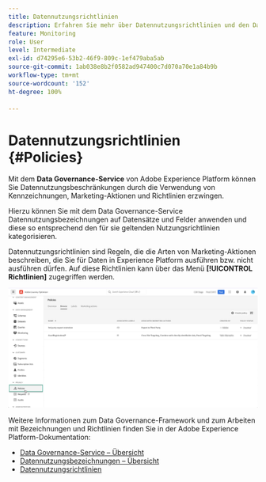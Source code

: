 ```yaml
---
title: Datennutzungsrichtlinien
description: Erfahren Sie mehr über Datennutzungsrichtlinien und den Data Governance-Service.
feature: Monitoring
role: User
level: Intermediate
exl-id: d74295e6-53b2-46f9-809c-1ef479aba5ab
source-git-commit: 1ab038e8b2f0582ad947400c7d070a70e1a84b9b
workflow-type: tm+mt
source-wordcount: '152'
ht-degree: 100%

---
```


# Datennutzungsrichtlinien {#Policies}

Mit dem **Data Governance-Service** von Adobe Experience Platform können Sie Datennutzungsbeschränkungen durch die Verwendung von Kennzeichnungen, Marketing-Aktionen und Richtlinien erzwingen.

Hierzu können Sie mit dem Data Governance-Service Datennutzungsbezeichnungen auf Datensätze und Felder anwenden und diese so entsprechend den für sie geltenden Nutzungsrichtlinien kategorisieren.

Datennutzungsrichtlinien sind Regeln, die die Arten von Marketing-Aktionen beschreiben, die Sie für Daten in Experience Platform ausführen bzw. nicht ausführen dürfen. Auf diese Richtlinien kann über das Menü **[!UICONTROL Richtlinien]** zugegriffen werden.

![](assets/policies.png)

Weitere Informationen zum Data Governance-Framework und zum Arbeiten mit Bezeichnungen und Richtlinien finden Sie in der Adobe Experience Platform-Dokumentation:

* [Data Governance-Service – Übersicht](https://experienceleague.adobe.com/docs/experience-platform/data-governance/home.html?lang=de)
* [Datennutzungsbezeichnungen – Übersicht](https://experienceleague.adobe.com/docs/experience-platform/data-governance/labels/overview.html?lang=de)
* [Datennutzungsrichtlinien](https://experienceleague.adobe.com/docs/experience-platform/data-governance/policies/overview.html?lang=de)
